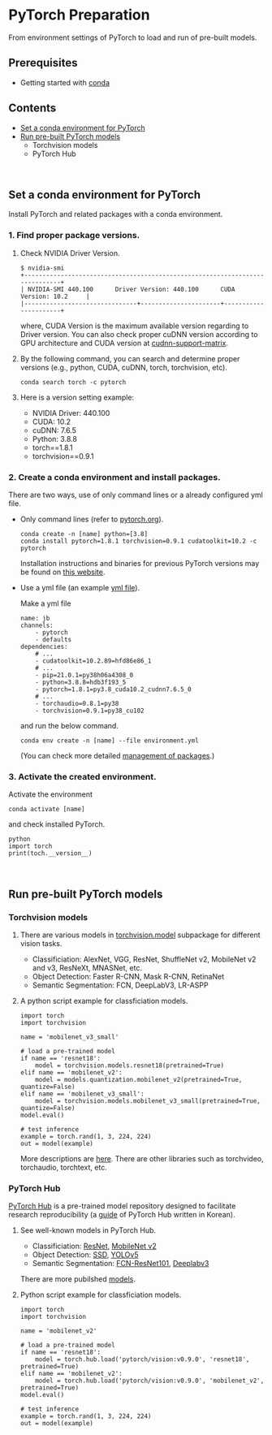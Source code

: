 # PyTorch Preparation
From environment settings of PyTorch to load and run of pre-built models.


## Prerequisites
- Getting started with [conda](../conda.md)


## Contents
* [Set a conda environment for PyTorch](#Set-a-conda-environment-for-PyTorch)
* [Run pre-built PyTorch models](#Run-pre-built-PyTorch-models)
    * Torchvision models
    * PyTorch Hub

</br>

## Set a conda environment for PyTorch
Install PyTorch and related packages with a conda environment.

### 1. Find proper package versions.
1. Check NVIDIA Driver Version.
    ```
    $ nvidia-smi
    +-----------------------------------------------------------------------------+
    | NVIDIA-SMI 440.100      Driver Version: 440.100      CUDA Version: 10.2     |
    |-------------------------------+----------------------+----------------------+
    ```
    where, CUDA Version is the maximum available version regarding to Driver version. You can also check proper cuDNN version according to GPU architecture and CUDA version at [cudnn-support-matrix](https://docs.nvidia.com/deeplearning/cudnn/support-matrix/index.html).

2. By the following command, you can search and determine proper versions (e.g., python, CUDA, cuDNN, torch, torchvision, etc).
    ```
    conda search torch -c pytorch
    ```
    
3. Here is a version setting example:
    - NVIDIA Driver: 440.100
    - CUDA: 10.2
    - cuDNN: 7.6.5
    - Python: 3.8.8
    - torch==1.8.1
    - torchvision==0.9.1

### 2. Create a conda environment and install packages.
There are two ways, use of only command lines or a already configured yml file.

- Only command lines (refer to [pytorch.org](https://pytorch.org/)).
    ```
    conda create -n [name] python=[3.8]
    conda install pytorch=1.8.1 torchvision=0.9.1 cudatoolkit=10.2 -c pytorch
    ```
    Installation instructions and binaries for previous PyTorch versions may be found on [this website](https://pytorch.org/get-started/previous-versions/).

- Use a yml file (an example [yml file](environment.yml)).
    
    Make a yml file
    ```
    name: jb
    channels:
        - pytorch
        - defaults
    dependencies:
        # ...
        - cudatoolkit=10.2.89=hfd86e86_1
        # ...
        - pip=21.0.1=py38h06a4308_0
        - python=3.8.8=hdb3f193_5
        - pytorch=1.8.1=py3.8_cuda10.2_cudnn7.6.5_0
        # ...
        - torchaudio=0.8.1=py38
        - torchvision=0.9.1=py38_cu102
    ```
    and run the below command.
    ```
    conda env create -n [name] --file environment.yml
    ```
    (You can check more detailed [management of packages](https://towardsdatascience.com/managing-cuda-dependencies-with-conda-89c5d817e7e1).)

### 3. Activate the created environment.
Activate the environment
```
conda activate [name]
```
and check installed PyTorch.
```
python
import torch
print(toch.__version__)
```

<br>

## Run pre-built PyTorch models

### Torchvision models

1. There are various models in [torchvision.model](https://pytorch.org/vision/stable/models.html) subpackage for different vision tasks.
    - Classificiation: AlexNet, VGG, ResNet, ShuffleNet v2, MobileNet v2 and v3, ResNeXt, MNASNet, etc.
    - Object Detection: Faster R-CNN, Mask R-CNN, RetinaNet
    - Semantic Segmentation: FCN, DeepLabV3, LR-ASPP

2. A python script example for classficiation models.

    ```
    import torch
    import torchvision

    name = 'mobilenet_v3_small'

    # load a pre-trained model
    if name == 'resnet18':
        model = torchvision.models.resnet18(pretrained=True)
    elif name == 'mobilenet_v2':
        model = models.quantization.mobilenet_v2(pretrained=True, quantize=False)
    elif name == 'mobilenet_v3_small':
        model = torchvision.models.mobilenet_v3_small(pretrained=True, quantize=False)
    model.eval()

    # test inference
    example = torch.rand(1, 3, 224, 224)
    out = model(example)
    ```
    
    More descriptions are [here](https://pytorch.org/vision/stable/models.html). There are other libraries such as torchvideo, torchaudio, torchtext, etc.


### PyTorch Hub

[PyTorch Hub](https://pytorch.org/docs/stable/hub.html) is a pre-trained model repository designed to facilitate research reproducibility (a [guide](https://jybaek.tistory.com/813) of PyTorch Hub written in Korean).

1. See well-known models in PyTorch Hub.

    - Classificiation: [ResNet](https://pytorch.org/hub/pytorch_vision_resnet/), [MobileNet v2](https://pytorch.org/hub/pytorch_vision_mobilenet_v2/)
    - Object Detection: [SSD](https://pytorch.org/hub/nvidia_deeplearningexamples_ssd/), [YOLOv5](https://pytorch.org/hub/ultralytics_yolov5/)
    - Semantic Segmentation: [FCN-ResNet101](https://pytorch.org/hub/pytorch_vision_fcn_resnet101/), [Deeplabv3](https://pytorch.org/hub/pytorch_vision_deeplabv3_resnet101/)

    There are more pubilshed [models](https://pytorch.org/hub/#model-row).

2. Python script example for classficiation models.

    ```
    import torch
    import torchvision

    name = 'mobilenet_v2'
    
    # load a pre-trained model
    if name == 'resnet18':
        model = torch.hub.load('pytorch/vision:v0.9.0', 'resnet18', pretrained=True)
    elif name == 'mobilenet_v2':
        model = torch.hub.load('pytorch/vision:v0.9.0', 'mobilenet_v2', pretrained=True)
    model.eval()

    # test inference
    example = torch.rand(1, 3, 224, 224)
    out = model(example)
    ```

